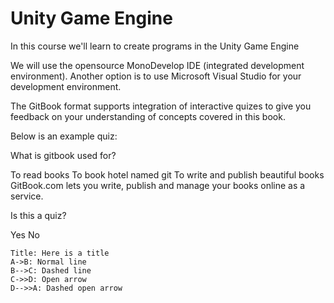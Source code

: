 # Unity Game Engine

In this course we'll learn to create programs in the Unity Game Engine

We will use the opensource MonoDevelop IDE (integrated development environment). Another option is to use Microsoft Visual Studio for your development environment.




The GitBook format supports integration of interactive quizes to give you feedback on your understanding of concepts covered in this book. 

Below is an example quiz:
<quiz name="Quiz1">
    <question multiple>
        <p>What is gitbook used for?</p>
        <answer correct>To read books</answer>
        <answer>To book hotel named git</answer>
        <answer correct>To write and publish beautiful books</answer>
        <explanation>GitBook.com lets you write, publish and manage your books online as a service.</explanation>
    </question>
    <question>
        <p>Is this a quiz?</p>
        <answer correct>Yes</answer>
        <answer>No</answer>
    </question>
</quiz>


``` sequence
Title: Here is a title
A->B: Normal line
B-->C: Dashed line
C->>D: Open arrow
D-->>A: Dashed open arrow
```